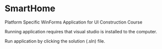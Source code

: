 # SmartHome
Platform Specific WinForms Application for UI Construction Course

Running application requires that visual studio is installed to the computer.

Run application by clicking the solution (.sln) file.
